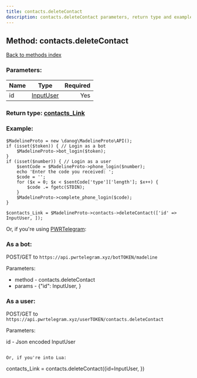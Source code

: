 ```yaml
---
title: contacts.deleteContact
description: contacts.deleteContact parameters, return type and example
---
```

## Method: contacts.deleteContact  
[Back to methods index](index.md)


### Parameters:

| Name     |    Type       | Required |
|----------|:-------------:|---------:|
|id|[InputUser](../types/InputUser.md) | Yes|


### Return type: [contacts\_Link](../types/contacts_Link.md)

### Example:


```
$MadelineProto = new \danog\MadelineProto\API();
if (isset($token)) { // Login as a bot
    $MadelineProto->bot_login($token);
}
if (isset($number)) { // Login as a user
    $sentCode = $MadelineProto->phone_login($number);
    echo 'Enter the code you received: ';
    $code = '';
    for ($x = 0; $x < $sentCode['type']['length']; $x++) {
        $code .= fgetc(STDIN);
    }
    $MadelineProto->complete_phone_login($code);
}

$contacts_Link = $MadelineProto->contacts->deleteContact(['id' => InputUser, ]);
```

Or, if you're using [PWRTelegram](https://pwrtelegram.xyz):

### As a bot:

POST/GET to `https://api.pwrtelegram.xyz/botTOKEN/madeline`

Parameters:

* method - contacts.deleteContact
* params - {"id": InputUser, }



### As a user:

POST/GET to `https://api.pwrtelegram.xyz/userTOKEN/contacts.deleteContact`

Parameters:

id - Json encoded InputUser


```

Or, if you're into Lua:

```
contacts_Link = contacts.deleteContact({id=InputUser, })
```

